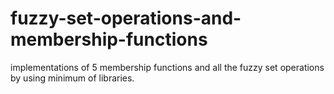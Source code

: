 # fuzzy-set-operations-and-membership-functions
implementations of 5 membership functions and all the fuzzy set operations by using minimum of libraries.
